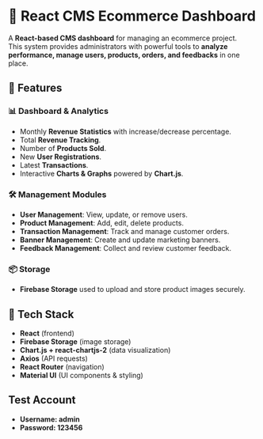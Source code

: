 # 🛒 React CMS Ecommerce Dashboard

A **React-based CMS dashboard** for managing an ecommerce project.  
This system provides administrators with powerful tools to **analyze performance, manage users, products, orders, and feedbacks** in one place.

## 🚀 Features

### 📊 Dashboard & Analytics

- Monthly **Revenue Statistics** with increase/decrease percentage.
- Total **Revenue Tracking**.
- Number of **Products Sold**.
- New **User Registrations**.
- Latest **Transactions**.
- Interactive **Charts & Graphs** powered by **Chart.js**.

### 🛠️ Management Modules

- **User Management**: View, update, or remove users.
- **Product Management**: Add, edit, delete products.
- **Transaction Management**: Track and manage customer orders.
- **Banner Management**: Create and update marketing banners.
- **Feedback Management**: Collect and review customer feedback.

### 📦 Storage

- **Firebase Storage** used to upload and store product images securely.

## 🧰 Tech Stack

- **React** (frontend)
- **Firebase Storage** (image storage)
- **Chart.js + react-chartjs-2** (data visualization)
- **Axios** (API requests)
- **React Router** (navigation)
- **Material UI** (UI components & styling)

## Test Account

- **Username: admin**
- **Password: 123456**
